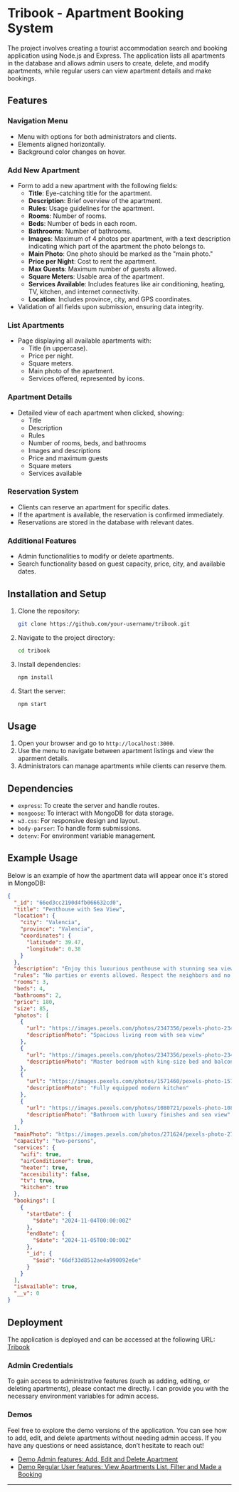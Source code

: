 # Tribook - Apartment Booking System

The project involves creating a tourist accommodation search and booking application using Node.js and Express. The application lists all apartments in the database and allows admin users to create, delete, and modify apartments, while regular users can view apartment details and make bookings.

## Features

### Navigation Menu

- Menu with options for both administrators and clients.
- Elements aligned horizontally.
- Background color changes on hover.

### Add New Apartment

- Form to add a new apartment with the following fields:
  - **Title**: Eye-catching title for the apartment.
  - **Description**: Brief overview of the apartment.
  - **Rules**: Usage guidelines for the apartment.
  - **Rooms**: Number of rooms.
  - **Beds**: Number of beds in each room.
  - **Bathrooms**: Number of bathrooms.
  - **Images**: Maximum of 4 photos per apartment, with a text description indicating which part of the apartment the photo belongs to.
  - **Main Photo**: One photo should be marked as the "main photo."
  - **Price per Night**: Cost to rent the apartment.
  - **Max Guests**: Maximum number of guests allowed.
  - **Square Meters**: Usable area of the apartment.
  - **Services Available**: Includes features like air conditioning, heating, TV, kitchen, and internet connectivity.
  - **Location**: Includes province, city, and GPS coordinates.
- Validation of all fields upon submission, ensuring data integrity.

### List Apartments

- Page displaying all available apartments with:
  - Title (in uppercase).
  - Price per night.
  - Square meters.
  - Main photo of the apartment.
  - Services offered, represented by icons.

### Apartment Details

- Detailed view of each apartment when clicked, showing:
  - Title
  - Description
  - Rules
  - Number of rooms, beds, and bathrooms
  - Images and descriptions
  - Price and maximum guests
  - Square meters
  - Services available

### Reservation System

- Clients can reserve an apartment for specific dates.
- If the apartment is available, the reservation is confirmed immediately.
- Reservations are stored in the database with relevant dates.

### Additional Features

- Admin functionalities to modify or delete apartments.
- Search functionality based on guest capacity, price, city, and available dates.

## Installation and Setup

1. Clone the repository:
   ```sh
   git clone https://github.com/your-username/tribook.git
   ```
2. Navigate to the project directory:
   ```sh
   cd tribook
   ```
3. Install dependencies:
   ```sh
   npm install
   ```
4. Start the server:
   ```sh
   npm start
   ```

## Usage

1. Open your browser and go to `http://localhost:3000`.
2. Use the menu to navigate between apartment listings and view the aparment details.
3. Administrators can manage apartments while clients can reserve them.

## Dependencies

- `express`: To create the server and handle routes.
- `mongoose`: To interact with MongoDB for data storage.
- `w3.css`: For responsive design and layout.
- `body-parser`: To handle form submissions.
- `dotenv`: For environment variable management.

## Example Usage

Below is an example of how the apartment data will appear once it's stored in MongoDB:

```json
{
  "_id": "66ed3cc2190d4fb066632cd0",
  "title": "Penthouse with Sea View",
  "location": {
    "city": "Valencia",
    "province": "Valencia",
    "coordinates": {
      "latitude": 39.47,
      "longitude": 0.38
    }
  },
  "description": "Enjoy this luxurious penthouse with stunning sea views in the heart of Valencia. Perfect for families or travelers seeking comfort and elegance.",
  "rules": "No parties or events allowed. Respect the neighbors and no smoking indoors.",
  "rooms": 3,
  "beds": 4,
  "bathrooms": 2,
  "price": 180,
  "size": 85,
  "photos": [
    {
      "url": "https://images.pexels.com/photos/2347356/pexels-photo-2347356.jpeg?auto=compress&cs=tinysrgb&w=800",
      "descriptionPhoto": "Spacious living room with sea view"
    },
    {
      "url": "https://images.pexels.com/photos/2347356/pexels-photo-2347356.jpeg?auto=compress&cs=tinysrgb&w=800",
      "descriptionPhoto": "Master bedroom with king-size bed and balcony access"
    },
    {
      "url": "https://images.pexels.com/photos/1571460/pexels-photo-1571460.jpeg?auto=compress&cs=tinysrgb&w=800",
      "descriptionPhoto": "Fully equipped modern kitchen"
    },
    {
      "url": "https://images.pexels.com/photos/1080721/pexels-photo-1080721.jpeg?auto=compress&cs=tinysrgb&w=800",
      "descriptionPhoto": "Bathroom with luxury finishes and sea view"
    }
  ],
  "mainPhoto": "https://images.pexels.com/photos/271624/pexels-photo-271624.jpeg?auto=compress&cs=tinysrgb&w=800",
  "capacity": "two-persons",
  "services": {
    "wifi": true,
    "airConditioner": true,
    "heater": true,
    "accesibility": false,
    "tv": true,
    "kitchen": true
  },
  "bookings": [
    {
      "startDate": {
        "$date": "2024-11-04T00:00:00Z"
      },
      "endDate": {
        "$date": "2024-11-05T00:00:00Z"
      },
      "_id": {
        "$oid": "66df33d8512ae4a990092e6e"
      }
    }
  ],
  "isAvailable": true,
  "__v": 0
}
```

## Deployment

The application is deployed and can be accessed at the following URL:
[Tribook](https://tribook-nznc.onrender.com/)

### Admin Credentials

To gain access to administrative features (such as adding, editing, or deleting apartments), please contact me directly. I can provide you with the necessary environment variables for admin access.

### Demos

Feel free to explore the demo versions of the application. You can see how to add, edit, and delete apartments without needing admin access. If you have any questions or need assistance, don’t hesitate to reach out!

- [Demo Admin features: Add, Edit and Delete Apartment](link-to-demo)
- [Demo Regular User features: View Apartments List, Filter and Made a Booking](link-to-demo)

---
